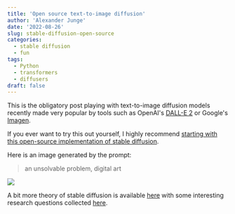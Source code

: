 ```yaml
---
title: 'Open source text-to-image diffusion'
author: 'Alexander Junge'
date: '2022-08-26'
slug: stable-diffusion-open-source
categories:
  - stable diffusion
  - fun
tags:
  - Python
  - transformers
  - diffusers
draft: false
---
```


This is the obligatory post playing with text-to-image diffusion models recently made very popular by tools
such as OpenAI's [DALL-E 2](https://openai.com/dall-e-2/) or Google's [Imagen](https://imagen.research.google).

If you ever want to try this out yourself, I highly recommend
[starting with this open-source implementation of stable diffusion](https://colab.research.google.com/github/huggingface/notebooks/blob/main/diffusers/stable_diffusion.ipynb#scrollTo=Ylscg48YYxfF).

Here is an image generated by the prompt:

> an unsolvable problem, digital art

![](/posts/2022-08-26/stable_diffusion_example.png)

A bit more theory of stable diffusion is available [here](https://huggingface.co/blog/stable_diffusion) with some interesting research questions collected [here](https://twitter.com/tomgoldsteincs/status/1562503814422630406).